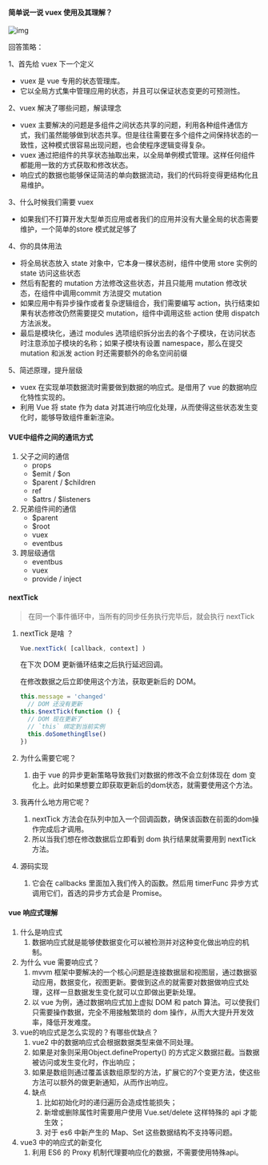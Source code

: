 #### 简单说一说 vuex 使用及其理解？

![img](https://mmbiz.qpic.cn/mmbiz_png/pfCCZhlbMQRYY0ypIkjeGZAEdajHALsicttzFicvxxTOX6Q34AELgZQAYHiboibMDLVwTmsLhBfuk1pA4AOtyG87rw/640?wx_fmt=png&tp=webp&wxfrom=5&wx_lazy=1&wx_co=1)

回答策略：

1、首先给 vuex 下一个定义

+ vuex 是 vue 专用的状态管理库。
+ 它以全局方式集中管理应用的状态，并且可以保证状态变更的可预测性。

2、vuex 解决了哪些问题，解读理念

+ vuex 主要解决的问题是多组件之间状态共享的问题，利用各种组件通信方式，我们虽然能够做到状态共享。但是往往需要在多个组件之间保持状态的一致性，这种模式很容易出现问题，也会使程序逻辑变得复杂。
+ vuex 通过把组件的共享状态抽取出来，以全局单例模式管理。这样任何组件都能用一致的方式获取和修改状态。
+ 响应式的数据也能够保证简洁的单向数据流动，我们的代码将变得更结构化且易维护。

3、什么时候我们需要 vuex

+ 如果我们不打算开发大型单页应用或者我们的应用并没有大量全局的状态需要维护，一个简单的store 模式就足够了

4、你的具体用法

+ 将全局状态放入 state 对象中，它本身一棵状态树，组件中使用 store 实例的 state 访问这些状态
+ 然后有配套的 mutation 方法修改这些状态，并且只能用 mutation 修改状态，在组件中调用commit 方法提交 mutation
+ 如果应用中有异步操作或者复杂逻辑组合，我们需要编写 action，执行结束如果有状态修改仍然需要提交 mutation，组件中调用这些 action 使用 dispatch 方法派发。
+ 最后是模块化，通过 modules 选项组织拆分出去的各个子模块，在访问状态时注意添加子模块的名称；如果子模块有设置 namespace，那么在提交 mutation 和派发 action 时还需要额外的命名空间前缀

5、简述原理，提升层级

+ vuex 在实现单项数据流时需要做到数据的响应式。是借用了 vue 的数据响应化特性实现的。
+ 利用 Vue 将 state 作为 data 对其进行响应化处理，从而使得这些状态发生变化时，能够导致组件重新渲染。



#### **VUE中组件之间的通讯方式**

1. 父子之间的通信
   + props
   + $emit / $on
   + $parent / $children
   + ref
   + $attrs / $listeners
2. 兄弟组件间的通信
   + $parent
   + $root
   + vuex
   + eventbus
3. 跨层级通信
   + eventbus
   + vuex
   + provide / inject

#### **nextTick**

> 在同一个事件循环中，当所有的同步任务执行完毕后，就会执行 nextTick

1. nextTick 是啥 ？

   ```js
   Vue.nextTick( [callback, context] )
   ```

   在下次 DOM 更新循环结束之后执行延迟回调。

   在修改数据之后立即使用这个方法，获取更新后的 DOM。

   ```js
   this.message = 'changed'
     // DOM 还没有更新
   this.$nextTick(function () {
     // DOM 现在更新了
     // `this` 绑定到当前实例
     this.doSomethingElse()
   })
   ```

2. 为什么需要它呢？

   1. 由于 vue 的异步更新策略导致我们对数据的修改不会立刻体现在 dom 变化上。此时如果想要立即获取更新后的dom状态，就需要使用这个方法。

3. 我再什么地方用它呢？

   1. nextTick 方法会在队列中加入一个回调函数，确保该函数在前面的dom操作完成后才调用。
   2. 所以当我们想在修改数据后立即看到 dom 执行结果就需要用到 nextTick 方法。

4. 源码实现

   1. 它会在 callbacks 里面加入我们传入的函数。然后用 timerFunc 异步方式调用它们，首选的异步方式会是 Promise。

#### **vue 响应式理解**

1. 什么是响应式
   1. 数据响应式就是能够使数据变化可以被检测并对这种变化做出响应的机制。
2. 为什么 vue 需要响应式？
   1. mvvm 框架中要解决的一个核心问题是连接数据层和视图层，通过数据驱动应用，数据变化，视图更新。要做到这点的就需要对数据做响应式处理，这样一旦数据发生变化就可以立即做出更新处理。
   2. 以 vue 为例，通过数据响应式加上虚拟 DOM 和 patch 算法。可以使我们只需要操作数据，完全不用接触繁琐的 dom 操作，从而大大提升开发效率，降低开发难度。
3. vue的响应式是怎么实现的？有哪些优缺点？
   1. vue2 中的数据响应式会根据数据类型来做不同处理。
   2. 如果是对象则采用Object.defineProperty() 的方式定义数据拦截。当数据被访问或发生变化时，作出响应；
   3. 如果是数组则通过覆盖该数组原型的方法，扩展它的7个变更方法，使这些方法可以额外的做更新通知，从而作出响应。
   4. 缺点
      1. 比如初始化时的递归遍历会造成性能损失；
      2. 新增或删除属性时需要用户使用 Vue.set/delete 这样特殊的 api 才能生效；
      3. 对于 es6 中新产生的 Map、Set 这些数据结构不支持等问题。
4. vue3 中的响应式的新变化
   1. 利用 ES6 的 Proxy 机制代理要响应化的数据，不需要使用特殊api。



